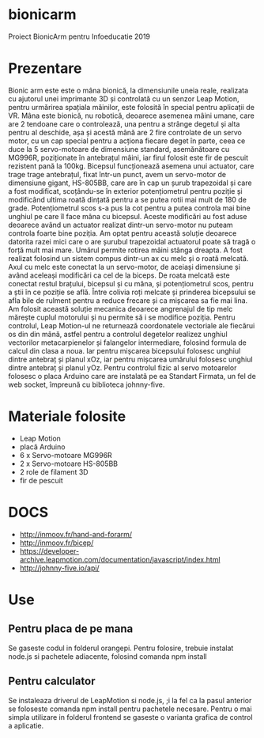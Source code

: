 # bionicarm
Proiect BionicArm pentru Infoeducatie 2019
# Prezentare
Bionic arm este este o mâna bionică, la dimensiunile uneia reale, realizata cu ajutorul unei imprimante 3D și controlată cu un senzor Leap Motion, pentru urmărirea spațiala mâinilor, este folosită în special pentru aplicații de VR. Mâna este bionică, nu robotică, deoarece asemenea mâini umane, care are 2 tendoane care o controlează, una pentru a strânge degetul și alta pentru al deschide, așa și acestă mână are 2 fire controlate de un servo motor, cu un cap special pentru a acționa fiecare deget în parte, ceea ce duce la 5 servo-motoare de dimensiune standard, asemănătoare cu MG996R, poziționate în antebrațul mâini, iar firul folosit este fir de pescuit rezistent pană la 100kg.
	Bicepsul funcționează asemena unui actuator, care trage trage antebrațul, fixat într-un punct, avem un servo-motor de dimensiune gigant, HS-805BB, care are în cap un șurub trapezoidal și care a fost modificat, scoțându-se în exterior potențiometrul pentru poziție și modificând ultima roată dințată pentru a se putea rotii mai mult de 180 de grade. Potențiometrul scos s-a pus la cot pentru a putea controla mai bine unghiul pe care îl face mâna cu bicepsul. Aceste modificări au fost aduse deoarece având un actuator realizat dintr-un servo-motor nu puteam controla foarte bine poziția. Am optat pentru această soluție deoarece datorita razei mici care o are șurubul trapezoidal actuatorul poate să tragă o forță mult mai mare.
	Umărul permite rotirea mâini stânga dreapta. A fost realizat folosind un sistem compus dintr-un ax cu melc și o roată melcată. Axul cu melc este conectat la un servo-motor, de aceiași dimensiune și având aceleași modificări ca cel de la biceps. De roata melcată este conectat restul brațului, bicepsul și cu mâna, și potențiometrul scos, pentru a știi în ce poziție se află. Între colivia roți melcate și prinderea bicepsului se afla bile de rulment pentru a reduce frecare și ca mișcarea sa fie mai lina. Am folosit această soluție mecanica deoarece angrenajul de tip melc mărește cuplul motorului și nu permite să i se modifice poziția.
    Pentru controlul, Leap Motion-ul ne returnează coordonatele  vectoriale ale fiecărui os din din mână, astfel pentru a controlul degetelor realizez unghiul vectorilor metacarpienelor și falangelor intermediare, folosind formula de calcul din clasa a noua. Iar pentru mișcarea bicepsului folosesc unghiul dintre antebraț și planul xOz, iar pentru mișcarea umărului folosesc unghiul dintre antebraț și planul yOz. Pentru controlul fizic al servo motoarelor folosesc o placa Arduino care are instalată pe ea Standart Firmata, un fel de web socket, împreună cu biblioteca johnny-five.

# Materiale folosite
* Leap Motion
* placă Arduino
* 6 x Servo-motoare MG996R
* 2 x Servo-motoare HS-805BB
* 2 role de filament 3D
* fir de pescuit

# DOCS
* http://inmoov.fr/hand-and-forarm/
* http://inmoov.fr/bicep/
* https://developer-archive.leapmotion.com/documentation/javascript/index.html
* http://johnny-five.io/api/

# Use
## Pentru placa de pe mana
Se gaseste codul in folderul orangepi. Pentru folosire, trebuie instalat node.js si pachetele adiacente, folosind comanda npm install
## Pentru calculator
Se instaleaza driverul de LeapMotion si node.js, ;i la fel ca la pasul anterior se foloseste comanda npm install pentru pachetele necesare. Pentru o mai simpla utilizare in folderul frontend se gaseste o varianta grafica de control a aplicatie.
